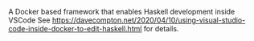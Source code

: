 A Docker based framework that enables Haskell development inside VSCode
See https://davecompton.net/2020/04/10/using-visual-studio-code-inside-docker-to-edit-haskell.html for details.
